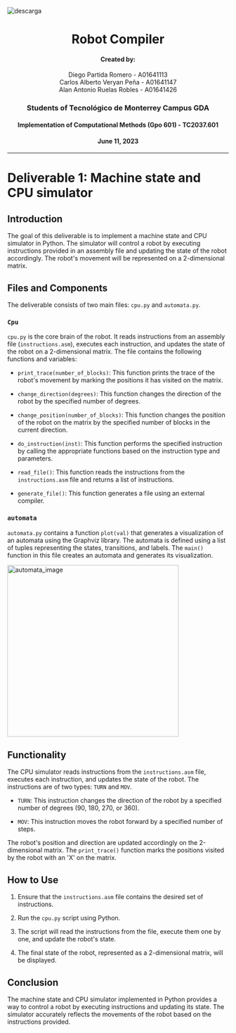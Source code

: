 ![descarga](https://github.com/AlanRuro/Robot-Compiler/assets/66846209/23f2cebd-87bf-49c5-8f2d-aa454aa624ca)

<h1 align="center">Robot Compiler</h1>

<h4 align="center">
  Created by:
</h4>

<p align="center">
  Diego Partida Romero - A01641113<br>
  Carlos Alberto Veryan Peña - A01641147<br>
  Alan Antonio Ruelas Robles - A01641426
</p>

<h3 align="center">Students of Tecnológico de Monterrey Campus GDA</h3>

<h4 align="center">Implementation of Computational Methods (Gpo 601) - TC2037.601</h4>

<h4 align="center">June 11, 2023</h4>

---

# Deliverable 1: Machine state and CPU simulator

## Introduction

The goal of this deliverable is to implement a machine state and CPU simulator in Python. The simulator will control a robot by executing instructions provided in an assembly file and updating the state of the robot accordingly. The robot's movement will be represented on a 2-dimensional matrix.

## Files and Components

The deliverable consists of two main files: `cpu.py` and `automata.py`.

### `Cpu`

`cpu.py` is the core brain of the robot. It reads instructions from an assembly file (`instructions.asm`), executes each instruction, and updates the state of the robot on a 2-dimensional matrix. The file contains the following functions and variables:

- `print_trace(number_of_blocks)`: This function prints the trace of the robot's movement by marking the positions it has visited on the matrix.

- `change_direction(degrees)`: This function changes the direction of the robot by the specified number of degrees.

- `change_position(number_of_blocks)`: This function changes the position of the robot on the matrix by the specified number of blocks in the current direction.

- `do_instruction(inst)`: This function performs the specified instruction by calling the appropriate functions based on the instruction type and parameters.

- `read_file()`: This function reads the instructions from the `instructions.asm` file and returns a list of instructions.

- `generate_file()`: This function generates a file using an external compiler.

### `automata`

`automata.py` contains a function `plot(val)` that generates a visualization of an automata using the Graphviz library. The automata is defined using a list of tuples representing the states, transitions, and labels. The `main()` function in this file creates an automata and generates its visualization.

<img width="390" alt="automata_image" src="https://github.com/AlanRuro/Robot-Compiler/assets/66846209/10a45b03-2dad-412b-8ec8-f065e76024bb">

## Functionality

The CPU simulator reads instructions from the `instructions.asm` file, executes each instruction, and updates the state of the robot. The instructions are of two types: `TURN` and `MOV`.

- `TURN`: This instruction changes the direction of the robot by a specified number of degrees (90, 180, 270, or 360).

- `MOV`: This instruction moves the robot forward by a specified number of steps.

The robot's position and direction are updated accordingly on the 2-dimensional matrix. The `print_trace()` function marks the positions visited by the robot with an 'X' on the matrix.

## How to Use

1. Ensure that the `instructions.asm` file contains the desired set of instructions.

2. Run the `cpu.py` script using Python.

3. The script will read the instructions from the file, execute them one by one, and update the robot's state.

4. The final state of the robot, represented as a 2-dimensional matrix, will be displayed.

## Conclusion

The machine state and CPU simulator implemented in Python provides a way to control a robot by executing instructions and updating its state. The simulator accurately reflects the movements of the robot based on the instructions provided.
